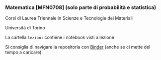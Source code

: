 ### Matematica [MFN0708] (solo parte di probabilità e statistica)

Corsi di Laurea Triennale in Scienze e Tecnologie dei Materiali

Università di Torino

La cartella `lezioni` contiene i notebook visti a lezione

Si consiglia di navigare la repositoria con [Binder](https://mybinder.org/v2/gh/domenicozambella/STdM23/master) (anche se ci mette del tempo a caricare).
